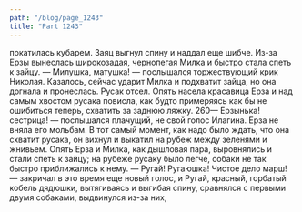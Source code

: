 ```yaml
---
path: "/blog/page_1243"
title: "Part 1243"
---
```


 покатилась кубарем. Заяц выгнул спину и наддал еще шибче. Из-за Ерзы вынеслась широкозадая, чернопегая Милка и быстро стала спеть к зайцу.
— Милушка, матушка! — послышался торжествующий крик Николая. Казалось, сейчас ударит Милка и подхватит зайца, но она догнала и пронеслась. Русак отсел. Опять насела красавица Ерза и над самым хвостом русака повисла, как будто примеряясь как бы не ошибиться теперь, схватить за заднюю ляжку.
260— Ерзынька! сестрица! — послышался плачущий, не свой голос Илагина. Ерза не вняла его мольбам. В тот самый момент, как надо было ждать, что она схватит русака, он вихнул и выкатил на рубеж между зеленями и жнивьем. Опять Ерза и Милка, как дышловая пара, выровнялись и стали спеть к зайцу; на рубеже русаку было легче, собаки не так быстро приближались к нему.
— Ругай! Ругаюшка! Чистое дело марш! — закричал в это время еще новый голос, и Ругай, красный, горбатый кобель дядюшки, вытягиваясь и выгибая спину, сравнялся с первыми двумя собаками, выдвинулся из-за них,
